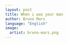 ```yaml
---
layout: post
title: When i was your man
author: Bruno Mars
language: "English"
image:
  artist: bruno-mars.png
---
```

